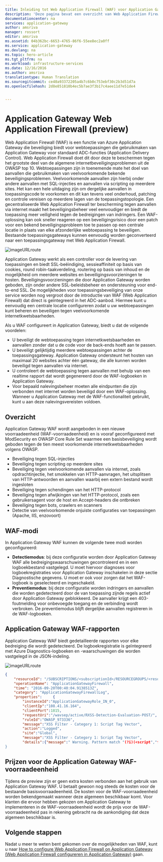 ```yaml
---
title: Inleiding tot Web Application Firewall (WAF) voor Application Gateway | Microsoft Docs
description: 'Deze pagina bevat een overzicht van Web Application Firewall (WAF) voor Application Gateway '
documentationcenter: na
services: application-gateway
author: amsriva
manager: rossort
editor: amsriva
ms.assetid: 04b362bc-6653-4765-86f6-55ee8ec2a0ff
ms.service: application-gateway
ms.devlang: na
ms.topic: hero-article
ms.tgt_pltfrm: na
ms.workload: infrastructure-services
ms.date: 12/16/2016
ms.author: amsriva
translationtype: Human Translation
ms.sourcegitcommit: ce40a93372205a4b7c6b0c753ebf30c2b3d51d7a
ms.openlocfilehash: 2d8e851810b4ec5b7ae3f3b17c4aee11d7e51de4


---
```


# <a name="application-gateway-web-application-firewall-preview"></a>Application Gateway Web Application Firewall (preview)

Web Application Firewall (WAF) is een functie van Azure Application Gateway die beveiliging biedt voor webtoepassingen die gebruikmaken van Application Gateway voor standaard ADC-functies (Application Delivery Control). Web Application Firewall doet dit door deze te beschermen tegen het grootste deel van de algemene internetbeveiligingsproblemen uit de OWASP top 10. Webtoepassingen zijn in toenemende mate het doel van aanvallen die gebruikmaken van veelvoorkomende bekende beveiligingsproblemen. Veelvoorkomende aanvallen zijn hierbij onder andere aanvallen met SQL-injecties en aanvallen via scripting op meerdere sites. Het kan een hele uitdaging zijn om dergelijke aanvallen in toepassingscode te voorkomen en dit kan tevens veel onderhoud, patching en controle vereisen op meerdere lagen van de toepassingstopologie. Een gecentraliseerde Web Application Firewall ter bescherming tegen aanvallen via internet maakt het beveiligingsbeheer veel eenvoudiger en biedt de toepassing meer veiligheid tegen de bedreigingen van indringers. Een WAF-oplossing kan ook sneller reageren op een beveiligingsrisico door een patch voor een bekend beveiligingsprobleem toe te passen op een centrale locatie in plaats van elke afzonderlijke webtoepassing te beveiligen. Bestaande toepassingsgateways kunnen eenvoudig worden geconverteerd naar een toepassingsgateway met Web Application Firewall.

![imageURLroute](./media/application-gateway-webapplicationfirewall-overview/WAF1.png)

Application Gateway werkt als een controller voor de levering van toepassingen en biedt SSL-beëindiging, sessieaffiniteit op basis van cookies, round robin-taakverdeling, routering op basis van inhoud en de mogelijkheid om meerdere websites en beveiligingsvoorzieningen te hosten. Beveiligingsvoorzieningen die door Application Gateway worden geboden, zijn onder andere SSL-beleidsbeheer en ondersteuning voor end-to-end SSL. De mogelijkheden voor toepassingsbeveiliging van onze service worden nog vergroot door de introductie van WAF (Web Application Firewall) dat direct is geïntegreerd in het ADC-aanbod. Hiermee kunt u eenvoudig een centrale locatie configureren zodat u uw webtoepassingen kunt beheren en beveiligen tegen veelvoorkomende internetkwetsbaarheden.

Als u WAF configureert in Application Gateway, biedt u dat de volgende voordelen:

* U beveiligt de webtoepassing tegen internetkwetsbaarheden en aanvallen zonder dat u de code voor de back-ends hoeft aan te passen.
* U beveiligt gelijktijdig meerdere webtoepassingen achter de toepassingsgateway. Application Gateway ondersteunt het hosten van maximaal 20 websites achter één gateway, die alle kunnen worden beveiligd tegen aanvallen via internet.
* U controleert de webtoepassing tegen aanvallen met behulp van een realtime rapport dat wordt gegenereerd door de WAF-logboeken in Application Gateway.
* Voor bepaald nalevingsbeheer moeten alle eindpunten die zijn verbonden met internet worden beveiligd door een WAF-oplossing. Wanneer u Application Gateway met de WAF-functionaliteit gebruikt, kunt u aan deze nalevingsvereisten voldoen.

## <a name="overview"></a>Overzicht

Application Gateway WAF wordt aangeboden in een nieuwe voorraadeenheid (WAF-voorraadeenheid) en is vooraf geconfigureerd met ModSecurity en OWASP Core Rule Set waarmee een basisbeveiliging wordt geboden tegen de tien meest voorkomende internetkwetsbaarheden volgens OWASP.

* Beveiliging tegen SQL-injecties
* Beveiliging tegen scripting op meerdere sites
* Beveiliging tegen veelvoorkomende aanvallen via internet, zoals opdrachtinjectie, het smokkelen van HTTP-aanvragen, het uitsplitsen van HTTP-antwoorden en aanvallen waarbij een extern bestand wordt ingesloten
* Beveiliging tegen schendingen van het HTTP-protocol
* Beveiliging tegen afwijkingen van het HTTP-protocol, zoals een gebruikersagent voor de host en Accept-headers die ontbreken
* Beveiliging tegen bots, crawlers en scanners
* Detectie van veelvoorkomende onjuiste configuraties van toepassingen (Apache, IIS, enzovoort)

## <a name="waf-modes"></a>WAF-modi

In Application Gateway WAF kunnen de volgende twee modi worden geconfigureerd:

* **Detectiemodus**: bij deze configuratie worden door Application Gateway WAF alle bedreigingswaarschuwingen gecontroleerd en in een logboekbestand vastgelegd. U moet hiervoor diagnoses voor logboekregistraties voor Application Gateway inschakelen in deze sectie Diagnostische gegevens. U moet er ook voor zorgen dat het WAF-logboek is geselecteerd en ingeschakeld.
* **Preventiemodus**: bij deze configuratie worden indringers en aanvallen die worden gedetecteerd door de van toepassing zijnde regels actief door Application Gateway geblokkeerd. De aanvaller krijgt een 403-foutmelding voor onbevoegde toegang en de verbinding wordt verbroken. De preventiemodus blijft dergelijke aanvallen registreren in de WAF-logboeken.

## <a name="application-gateway-waf-reports"></a>Application Gateway WAF-rapporten

Application Gateway WAF biedt gedetailleerde rapporten voor elke bedreiging die wordt gedetecteerd. De logboekregistratie is geïntegreerd met Azure Diagnostics-logboeken en -waarschuwingen die worden vastgelegd in de JSON-indeling.

![imageURLroute](./media/application-gateway-webapplicationfirewall-overview/waf2.png)

```json
{
    "resourceId": "/SUBSCRIPTIONS/<subscriptionId>/RESOURCEGROUPS/<resourceGroupName>/PROVIDERS/MICROSOFT.NETWORK/APPLICATIONGATEWAYS/<applicationGatewayName>",
    "operationName": "ApplicationGatewayFirewall",
    "time": "2016-09-20T00:40:04.9138513Z",
    "category": "ApplicationGatewayFirewallLog",
    "properties":     {
        "instanceId":"ApplicationGatewayRole_IN_0",
        "clientIp":"108.41.16.164",
        "clientPort":1815,
        "requestUri":"/wavsep/active/RXSS-Detection-Evaluation-POST/",
        "ruleId":"OWASP_973336",
        "message":"XSS Filter - Category 1: Script Tag Vector",
        "action":"Logged",
        "site":"Global",
        "message":"XSS Filter - Category 1: Script Tag Vector",
        "details":{"message":" Warning. Pattern match "(?i)(<script","file":"/owasp_crs/base_rules/modsecurity_crs_41_xss_attacks.conf","line":"14"}}
}
```

## <a name="application-gateway-waf-sku-pricing"></a>Prijzen voor de Application Gateway WAF-voorraadeenheid

Tijdens de preview zijn er geen extra kosten verbonden aan het gebruik van Application Gateway WAF. U betaalt gewoon nog steeds de kosten voor de bestaande basisvoorraadeenheid. De kosten voor de WAF-voorraadeenheid worden bekendgemaakt wanneer deze algemeen beschikbaar komt. Voor klanten die ervoor hebben gekozen om Application Gateway te implementeren in de WAF-voorraadeenheid wordt de prijs voor de WAF-voorraadeenheid pas in rekening gebracht na de aankondiging dat deze algemeen beschikbaar is.

## <a name="next-steps"></a>Volgende stappen

Nadat u meer te weten bent gekomen over de mogelijkheden van WAF, kunt u naar [How to configure Web Application Firewall on Application Gateway (Web Application Firewall configureren in Application Gateway)](application-gateway-web-application-firewall-portal.md) gaan.




<!--HONumber=Jan17_HO1-->


